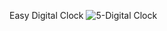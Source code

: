Easy Digital Clock
![5-Digital Clock](https://github.com/rabiaztoprak/JAVASCRIPT-PROJECTS/assets/80384765/e0cd26c4-ff1f-4be9-a06f-2fe5bdac3116)
